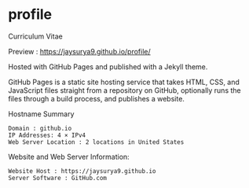 # profile
Curriculum Vitae

Preview : https://jaysurya9.github.io/profile/

Hosted with GitHub Pages and published with a Jekyll theme.

GitHub Pages is a static site hosting service that takes HTML, CSS, and JavaScript files straight from a repository on GitHub, optionally runs the files through a build process, and publishes a website.

Hostname Summary

    Domain : github.io
    IP Addresses: 4 × IPv4
    Web Server Location	: 2 locations in United States

Website and Web Server Information:

    Website Host : https://jaysurya9.github.io
    Server Software : GitHub.com
    
    
